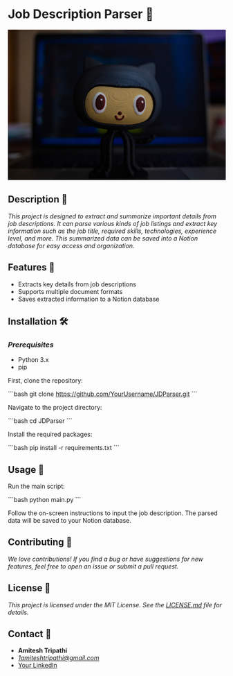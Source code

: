 # Job Description Parser 📑

![Your Creative Image](assests/JDParser-image.jpg)

## **Description** 📝

*This project is designed to extract and summarize important details from job descriptions. It can parse various kinds of job listings and extract key information such as the job title, required skills, technologies, experience level, and more. This summarized data can be saved into a Notion database for easy access and organization.*

## **Features** 🌟

- Extracts key details from job descriptions
- Supports multiple document formats
- Saves extracted information to a Notion database

## **Installation** 🛠️

### *Prerequisites*

- Python 3.x
- pip

First, clone the repository:

\`\`\`bash
git clone https://github.com/YourUsername/JDParser.git
\`\`\`

Navigate to the project directory:

\`\`\`bash
cd JDParser
\`\`\`

Install the required packages:

\`\`\`bash
pip install -r requirements.txt
\`\`\`

## **Usage** 🚀

Run the main script:

\`\`\`bash
python main.py
\`\`\`

Follow the on-screen instructions to input the job description. The parsed data will be saved to your Notion database.

## **Contributing** 🤝

*We love contributions! If you find a bug or have suggestions for new features, feel free to open an issue or submit a pull request.*

## **License** 📄

*This project is licensed under the MIT License. See the [LICENSE.md](LICENSE.md) file for details.*

## **Contact** 📧

- **Amitesh Tripathi**
- *1amiteshtripathi@gmail.com*
- [Your LinkedIn](#https://www.linkedin.com/in/theamiteshtripathi)
